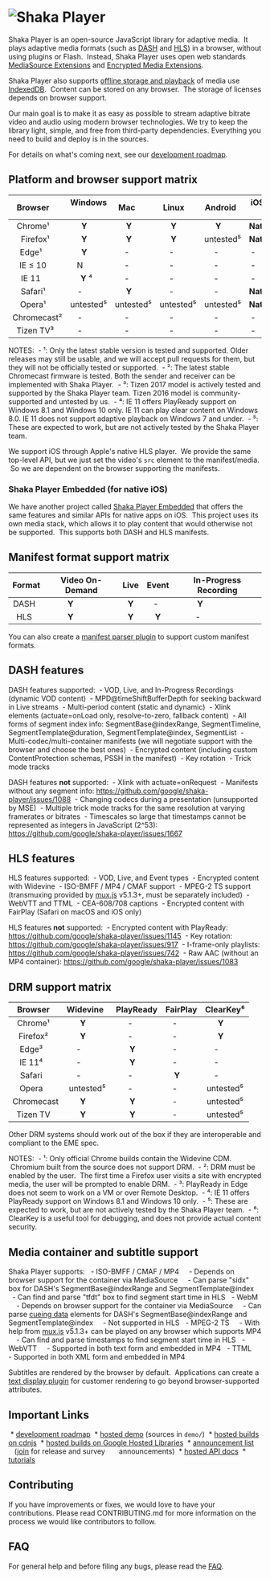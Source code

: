 # ![Shaka Player](docs/shaka-player-logo.png)

Shaka Player is an open-source JavaScript library for adaptive media.  It plays
adaptive media formats (such as [DASH][] and [HLS][]) in a browser, without
using plugins or Flash.  Instead, Shaka Player uses open web standards
[MediaSource Extensions][] and [Encrypted Media Extensions][].

Shaka Player also supports [offline storage and playback][] of media use
[IndexedDB][].  Content can be stored on any browser.  The storage of licenses
depends on browser support.

Our main goal is to make it as easy as possible to stream adaptive bitrate
video and audio using modern browser technologies. We try to keep the library
light, simple, and free from third-party dependencies. Everything you need to
build and deploy is in the sources.

For details on what's coming next, see our [development roadmap](roadmap.md).

[DASH]: http://dashif.org/
[HLS]: https://developer.apple.com/streaming/
[MediaSource Extensions]: https://www.w3.org/TR/media-source/
[Encrypted Media Extensions]: https://www.w3.org/TR/encrypted-media/
[IndexedDB]: https://www.w3.org/TR/IndexedDB-2/
[offline storage and playback]: https://shaka-player-demo.appspot.com/docs/api/tutorial-offline.html


## Platform and browser support matrix

|Browser    |Windows   |Mac      |Linux    |Android  |iOS       |ChromeOS|Other|
|:---------:|:--------:|:-------:|:-------:|:-------:|:--------:|:------:|:---:|
|Chrome¹    |**Y**     |**Y**    |**Y**    |**Y**    |**Native**|**Y**   | -   |
|Firefox¹   |**Y**     |**Y**    |**Y**    |untested⁵|**Native**| -      | -   |
|Edge¹      |**Y**     | -       | -       | -       | -        | -      | -   |
|IE ≤ 10    | N        | -       | -       | -       | -        | -      | -   |
|IE 11      |**Y** ⁴   | -       | -       | -       | -        | -      | -   |
|Safari¹    | -        |**Y**    | -       | -       |**Native**| -      | -   |
|Opera¹     |untested⁵ |untested⁵|untested⁵|untested⁵|**Native**| -      | -   |
|Chromecast²| -        | -       | -       | -       | -        | -      |**Y**|
|Tizen TV³  | -        | -       | -       | -       | -        | -      |**Y**|

NOTES:
 - ¹: Only the latest stable version is tested and supported. Older releases may still be usable, and we will accept pull requests for them, but they will not be officially tested or supported.
 - ²: The latest stable Chromecast firmware is tested. Both the sender and receiver can be implemented with Shaka Player.
 - ³: Tizen 2017 model is actively tested and supported by the Shaka Player team. Tizen 2016 model is community-supported and untested by us.
 - ⁴: IE 11 offers PlayReady support on Windows 8.1 and Windows 10 only. IE 11 can play clear content on Windows 8.0. IE 11 does not support adaptive playback on Windows 7 and under.
 - ⁵: These are expected to work, but are not actively tested by the Shaka Player team.

We support iOS through Apple's native HLS player.  We provide the same top-level
API, but we just set the video's `src` element to the manifest/media.  So we are
dependent on the browser supporting the manifests.

### Shaka Player Embedded (for native iOS)

We have another project called [Shaka Player Embedded][] that offers the same
features and similar APIs for native apps on iOS.  This project uses its own
media stack, which allows it to play content that would otherwise not be
supported.  This supports both DASH and HLS manifests.

[Shaka Player Embedded]: https://github.com/google/shaka-player-embedded


## Manifest format support matrix

|Format|Video On-Demand|Live |Event|In-Progress Recording|
|:----:|:-------------:|:---:|:---:|:-------------------:|
|DASH  |**Y**          |**Y**| -   |**Y**                |
|HLS   |**Y**          |**Y**|**Y**| -                   |

You can also create a [manifest parser plugin][] to support custom manifest formats.

[manifest parser plugin]: https://shaka-player-demo.appspot.com/docs/api/tutorial-manifest-parser.html


## DASH features

DASH features supported:
 - VOD, Live, and In-Progress Recordings (dynamic VOD content)
 - MPD@timeShiftBufferDepth for seeking backward in Live streams
 - Multi-period content (static and dynamic)
 - Xlink elements (actuate=onLoad only, resolve-to-zero, fallback content)
 - All forms of segment index info: SegmentBase@indexRange, SegmentTimeline, SegmentTemplate@duration, SegmentTemplate@index, SegmentList
 - Multi-codec/multi-container manifests (we will negotiate support with the browser and choose the best ones)
 - Encrypted content (including custom ContentProtection schemas, PSSH in the manifest)
 - Key rotation
 - Trick mode tracks

DASH features **not** supported:
 - Xlink with actuate=onRequest
 - Manifests without any segment info: https://github.com/google/shaka-player/issues/1088
 - Changing codecs during a presentation (unsupported by MSE)
 - Multiple trick mode tracks for the same resolution at varying framerates or bitrates
 - Timescales so large that timestamps cannot be represented as integers in JavaScript (2^53): https://github.com/google/shaka-player/issues/1667


## HLS features

HLS features supported:
 - VOD, Live, and Event types
 - Encrypted content with Widevine
 - ISO-BMFF / MP4 / CMAF support
 - MPEG-2 TS support (transmuxing provided by [mux.js][] v5.1.3+, must be separately included)
 - WebVTT and TTML
 - CEA-608/708 captions
 - Encrypted content with FairPlay (Safari on macOS and iOS only)

HLS features **not** supported:
 - Encrypted content with PlayReady: https://github.com/google/shaka-player/issues/1145
 - Key rotation: https://github.com/google/shaka-player/issues/917
 - I-frame-only playlists: https://github.com/google/shaka-player/issues/742
 - Raw AAC (without an MP4 container): https://github.com/google/shaka-player/issues/1083

[mux.js]: https://github.com/videojs/mux.js/releases


## DRM support matrix

|Browser   |Widevine  |PlayReady|FairPlay |ClearKey⁶ |
|:--------:|:--------:|:-------:|:-------:|:--------:|
|Chrome¹   |**Y**     | -       | -       |**Y**     |
|Firefox²  |**Y**     | -       | -       |**Y**     |
|Edge³     | -        |**Y**    | -       | -        |
|IE 11⁴    | -        |**Y**    | -       | -        |
|Safari    | -        | -       |**Y**    | -        |
|Opera     |untested⁵ | -       | -       |untested⁵ |
|Chromecast|**Y**     |**Y**    | -       |untested⁵ |
|Tizen TV  |**Y**     |**Y**    | -       |untested⁵ |

Other DRM systems should work out of the box if they are interoperable and compliant to the EME spec.

NOTES:
 - ¹: Only official Chrome builds contain the Widevine CDM.  Chromium built from the source does not support DRM.
 - ²: DRM must be enabled by the user.  The first time a Firefox user visits a site with encrypted media, the user will be prompted to enable DRM.
 - ³: PlayReady in Edge does not seem to work on a VM or over Remote Desktop.
 - ⁴: IE 11 offers PlayReady support on Windows 8.1 and Windows 10 only.
 - ⁵: These are expected to work, but are not actively tested by the Shaka Player team.
 - ⁶: ClearKey is a useful tool for debugging, and does not provide actual content security.


## Media container and subtitle support

Shaka Player supports:
  - ISO-BMFF / CMAF / MP4
    - Depends on browser support for the container via MediaSource
    - Can parse "sidx" box for DASH's SegmentBase@indexRange and SegmentTemplate@index
    - Can find and parse "tfdt" box to find segment start time in HLS
  - WebM
    - Depends on browser support for the container via MediaSource
    - Can parse [cueing data][] elements for DASH's SegmentBase@indexRange and SegmentTemplate@index
    - Not supported in HLS
  - MPEG-2 TS
    - With help from [mux.js][] v5.1.3+ can be played on any browser which supports MP4
    - Can find and parse timestamps to find segment start time in HLS
  - WebVTT
    - Supported in both text form and embedded in MP4
  - TTML
    - Supported in both XML form and embedded in MP4

Subtitles are rendered by the browser by default.  Applications can create a
[text display plugin][] for customer rendering to go beyond browser-supported
attributes.

[cueing data]: https://www.webmproject.org/docs/container/#cueing-data
[text display plugin]: https://nightly-dot-shaka-player-demo.appspot.com/docs/api/shaka.extern.TextDisplayer.html
<!-- TODO: replace with a link to a TextDisplayer tutorial -->


## Important Links ##

 * [development roadmap](roadmap.md)
 * [hosted demo](http://shaka-player-demo.appspot.com) (sources in `demo/`)
 * [hosted builds on cdnjs](https://cdnjs.com/libraries/shaka-player)
 * [hosted builds on Google Hosted Libraries](https://developers.google.com/speed/libraries/#shaka-player)
 * [announcement list](https://groups.google.com/forum/#!forum/shaka-player-users)
     ([join](docs/announcement-list-join-group.png) for release and survey
      announcements)
 * [hosted API docs](http://shaka-player-demo.appspot.com/docs/api/index.html)
 * [tutorials](http://shaka-player-demo.appspot.com/docs/api/tutorial-welcome.html)


## Contributing ##

If you have improvements or fixes, we would love to have your contributions.
Please read CONTRIBUTING.md for more information on the process we would like
contributors to follow.


## FAQ ##

For general help and before filing any bugs, please read the
[FAQ](docs/tutorials/faq.md).
